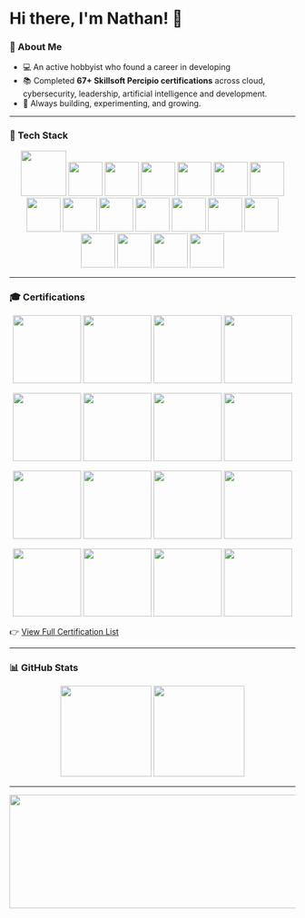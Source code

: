 # Hi there, I'm Nathan! 👋  

### 🚀 About Me
- 💻 An active hobbyist who found a career in developing 
- 📚 Completed **67+ Skillsoft Percipio certifications** across cloud, cybersecurity, leadership, artificial intelligence and development.  
- 🌱 Always building, experimenting, and growing.  

---

### 🔧 Tech Stack  

<p align="center">
  <img src="https://img.shields.io/badge/javascript-%23323330.svg?style=for-the-badge&logo=javascript&logoColor=%23F7DF1E" height="80" />
  <img src="https://img.shields.io/badge/react-%2320232a.svg?style=for-the-badge&logo=react&logoColor=%2361DAFB" height="60" />
  <img src="https://img.shields.io/badge/c%23-%23239120.svg?style=for-the-badge&logo=c-sharp&logoColor=white" height="60" />
  <img src="https://img.shields.io/badge/postgres-%23316192.svg?style=for-the-badge&logo=postgresql&logoColor=white" height="60" />
  <img src="https://img.shields.io/badge/Visual%20Studio-5C2D91.svg?style=for-the-badge&logo=visual-studio&logoColor=white" height="60" />
  <img src="https://img.shields.io/badge/VS%20Code-0078d7.svg?style=for-the-badge&logo=visual-studio-code&logoColor=white" height="60" />
  <img src="https://img.shields.io/badge/unity-%23000000.svg?style=for-the-badge&logo=unity&logoColor=white" height="60" />
  <img src="https://img.shields.io/badge/html5-%23E34F26.svg?style=for-the-badge&logo=html5&logoColor=white" height="60" />
  <img src="https://img.shields.io/badge/css3-%231572B6.svg?style=for-the-badge&logo=css3&logoColor=white" height="60" />
  <img src="https://img.shields.io/badge/github-%23121011.svg?style=for-the-badge&logo=github&logoColor=white" height="60" />
  <img src="https://img.shields.io/badge/python-3776AB?style=for-the-badge&logo=python&logoColor=white" height="60" />
  <img src="https://img.shields.io/badge/docker-%230db7ed.svg?style=for-the-badge&logo=docker&logoColor=white" height="60" />
  <img src="https://img.shields.io/badge/kubernetes-%23326ce5.svg?style=for-the-badge&logo=kubernetes&logoColor=white" height="60" />
  <img src="https://img.shields.io/badge/jenkins-%232C5263.svg?style=for-the-badge&logo=jenkins&logoColor=white" height="60" />
  <img src="https://img.shields.io/badge/gitlab-%23181717.svg?style=for-the-badge&logo=gitlab&logoColor=white" height="60" />
  <img src="https://img.shields.io/badge/jira-%230A0FFF.svg?style=for-the-badge&logo=jira&logoColor=white" height="60" />
  <img src="https://img.shields.io/badge/confluence-%23172BF4.svg?style=for-the-badge&logo=confluence&logoColor=white" height="60" />
  <img src="https://img.shields.io/badge/Qiskit-%236929C4.svg?style=for-the-badge&logo=Qiskit&logoColor=white" height="60" />


 
</p>  

---

### 🎓 Certifications  

<p align="center">
  <!-- Example Percipio/Accredible badges -->
  <img src="https://api.accredible.com/v1/frontend/credential_website_embed_image/badge/96396465" height="120" />
  <img src="https://api.accredible.com/v1/frontend/credential_website_embed_image/badge/96703064" height="120" />
  <img src="https://api.accredible.com/v1/frontend/credential_website_embed_image/badge/96691076" height="120" />
  <img src="https://api.accredible.com/v1/frontend/credential_website_embed_image/badge/96117097" height="120" />
</p>
<p align="center">
  <img src="https://api.accredible.com/v1/frontend/credential_website_embed_image/badge/94842257" height="120" />
  <img src="https://api.accredible.com/v1/frontend/credential_website_embed_image/badge/94857542" height="120" />
  <img src="https://api.accredible.com/v1/frontend/credential_website_embed_image/badge/96717028" height="120" />
  <img src="https://api.accredible.com/v1/frontend/credential_website_embed_image/badge/96713805" height="120" />
</p>
<p align="center">
  <img src="https://api.accredible.com/v1/frontend/credential_website_embed_image/badge/97437199" height="120" />
  <img src="https://api.accredible.com/v1/frontend/credential_website_embed_image/badge/97524739" height="120" />
  <img src="https://api.accredible.com/v1/frontend/credential_website_embed_image/badge/97496308" height="120" />
  <img src="https://api.accredible.com/v1/frontend/credential_website_embed_image/badge/153023468" height="120" />
</p>
<p align="center">
  <img src="https://api.accredible.com/v1/frontend/credential_website_embed_image/badge/98122535" height="120" />
  <img src="https://api.accredible.com/v1/frontend/credential_website_embed_image/badge/100709372" height="120" />
  <img src="https://api.accredible.com/v1/frontend/credential_website_embed_image/badge/98498254" height="120" />
  <img src="https://api.accredible.com/v1/frontend/credential_website_embed_image/badge/98259516" height="120" />

</p>

👉 [View Full Certification List](https://skillsoft.digitalbadges.skillsoft.com/profile/nathanclover255322/wallet)  



---

### 📊 GitHub Stats  

<p align="center">
  <img src="https://github-readme-stats.vercel.app/api?username=cloverww04&show_icons=true&theme=radical" height="160"/>
  <img src="https://github-readme-stats.vercel.app/api/top-langs/?username=cloverww04&layout=donut&theme=radical" height="160"/>
</p>

---

<p align="center">
  <img src="https://github.com/user-attachments/assets/a5b6749f-8396-4ad6-981c-26913b6f2a9a" width="1100px" height="200px" />
</p>
